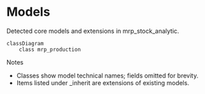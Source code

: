 # Models

Detected core models and extensions in mrp_stock_analytic.

```mermaid
classDiagram
    class mrp_production
```

Notes
- Classes show model technical names; fields omitted for brevity.
- Items listed under _inherit are extensions of existing models.
